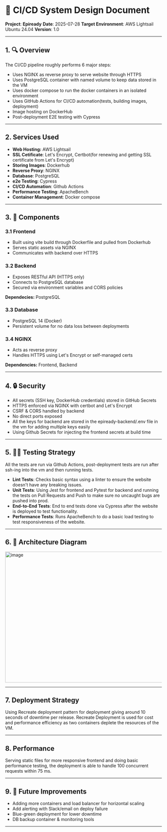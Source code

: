 # 🧱 CI/CD System Design Document

**Project**: **Epiready**
**Date**: 2025-07-28
**Target Environment**: AWS Lightsail Ubuntu 24.04
**Version**: 1.0


---

## 1. 🔍 Overview

The CI/CD pipeline roughly performs 6 major steps:

* Uses NGINX as reverse proxy to serve website through HTTPS
* Uses PostgreSQL container with named volume to keep data stored in the VM
* Uses docker compose to run the docker containers in an isolated environment
* Uses GitHub Actions for CI/CD automation(tests, building images, deployment)
* Image hosting on DockerHub
* Post-deployment E2E testing with Cypress


---

## 2. Services Used

* **Web Hosting:** AWS Lightsail
* **SSL Cetificate**: Let's Encrypt, Certbot(for renewing and getting SSL certificate from Let's Encrypt)
* **Storing Images**: Dockerhub
* **Reverse Proxy**: NGINX
* **Database**: PostgreSQL
* **e2e Testing**: Cypress
* **CI/CD Automation**: Github Actions
* **Performance Testing**: ApacheBench
* **Container Management**: Docker compose


---

## 3. 🧹 Components

### 3.1 Frontend

* Built using vite build through Dockerfile and pulled from Dockerhub
* Serves static assets via NGINX
* Communicates with backend over HTTPS

### 3.2 Backend

* Exposes RESTful API (HTTPS only)
* Connects to PostgreSQL database
* Secured via environment variables and CORS policies

**Dependecies:** PostgreSQL

### 3.3 Database

* PostgreSQL 14 (Docker)
* Persistent volume for no data loss between deployments

### 3.4 NGINX

* Acts as reverse proxy
* Handles HTTPS using Let's Encrypt or self-managed certs

**Dependencies:** Frontend, Backend


---

## 4. 🔒 Security

* All secrets (SSH key, DockerHub credentials) stored in GitHub Secrets
* HTTPS enforced via NGINX with certbot and Let's Encrypt
* CSRF & CORS handled by backend
* No direct ports exposed
* All the keys for backend are stored in the epiready-backend/.env file in the vm for adding multiple keys easily
* Using Github Secrets for injecting the frontend secrets at build time


---

## 5. 🧚️‍♂️ Testing Strategy

All the tests are run via Github Actions, post-deployment tests are run after ssh-ing into the vm and then running tests.

* **Lint Tests**: Checks basic syntax using a linter to ensure the website doesn't have any breaking issues.
* **Unit Tests**: Using Jest for frontend and Pytest for backend and running the tests on Pull Requests and Push to make sure no uncaught bugs are pushed into prod.
* **End-to-End Tests**: End to end tests done via Cypress after the website is deployed to test functionality.
* **Performance Tests**: Runs ApacheBench to do a basic load testing to test responsiveness of the website.


---

## 6. 🚀 Architecture Diagram

<img width="530" height="420" alt="image" src="https://github.com/user-attachments/assets/3aeab0e5-1e6f-447d-a311-300f10e4b4f9" />


---

## 7. Deployment Strategy

Using Recreate deployment pattern for deployment giving around 10 seconds of downtime per release. Recreate Deployment is used for cost and performance efficiency as  two containers deplete the resources of the VM.


---

## 8. Performance

Serving static files for more responsive frontend and doing basic performance testing, the deployment is able to handle 100 concurrent requests within 75 ms.


---

## 9. 📌 Future Improvements

* Adding more containers and load balancer for horizontal scaling
* Add alerting with Slack/email on deploy failure
* Blue-green deployment for lower downtime
* DB backup container & monitoring tools


---


